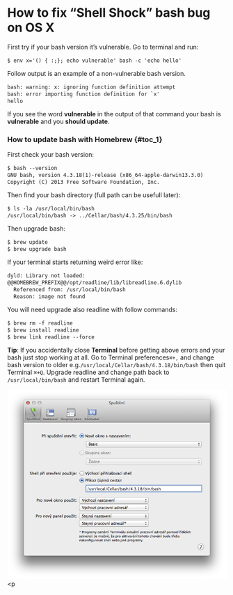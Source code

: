 <!--
title : How to fix “Shell Shock” bash bug on OS X
author : Roman Ožana <ozana@omdesign.cz>
date : 25.9.2014 13:58:39
tags : bash, brew, shell
-->

# How to fix “Shell Shock” bash bug on OS X

<p id="toc_0">
  First try if your bash version it’s vulnerable. Go to terminal and run:
</p>

    $ env x='() { :;}; echo vulnerable' bash -c 'echo hello'
    

Follow output is an example of a non-vulnerable bash version.

    bash: warning: x: ignoring function definition attempt
    bash: error importing function definition for `x'
    hello
    

If you see the word **vulnerable** in the output of that command your bash is **vulnerable** and you **should update**.

### How to update bash with Homebrew {#toc_1}

First check your bash version:

    $ bash --version    
    GNU bash, version 4.3.18(1)-release (x86_64-apple-darwin13.3.0)
    Copyright (C) 2013 Free Software Foundation, Inc.
    

Then find your bash directory (full path can be usefull later):

    $ ls -la /usr/local/bin/bash
    /usr/local/bin/bash -> ../Cellar/bash/4.3.25/bin/bash
    

Then upgrade bash:

    $ brew update
    $ brew upgrade bash
    

If your terminal starts returning weird error like:

    dyld: Library not loaded: @@HOMEBREW_PREFIX@@/opt/readline/lib/libreadline.6.dylib
      Referenced from: /usr/local/bin/bash
      Reason: image not found
    

You will need upgrade also readline with follow commands:

    $ brew rm -f readline
    $ brew install readline
    $ brew link readline --force
    

**Tip**: If you accidentally close **Terminal** before getting above errors and your bash just stop working at all. Go to Terminal preferences`⌘+,` and change bash version to older e.g.`/usr/local/Cellar/bash/4.3.18/bin/bash` then quit Terminal `⌘+Q`. Upgrade readline and change path back to `/usr/local/bin/bash` and restart Terminal again.

<img class="aligncenter" src="bash-profile.png" alt="Bash settings" /><p</p>